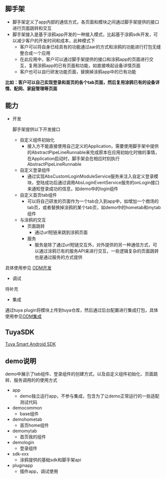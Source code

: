 ## 脚手架
+ 脚手架定义了app内部的通信方式，各页面和模块之间通过脚手架提供的接口进行页面跳转和交互
+ 脚手架接入是基于涂鸦app开发的一种接入模式，比起基于涂鸦sdk开发，可以减少客户的开发时间和成本，此种模式下
	+ 客户可以将自身已经具有的功能通过aar的方式和涂鸦的功能进行打包无缝整合成一个应用
	+ 在此应用中，客户可以通过脚手架提供的接口和涂鸦app的页面进行交互，复用涂鸦app的已有页面和功能，如直接唤起设备详情页面
	+ 客户也可以自行研发功能页面，替换掉涂鸦app中的已有功能

**比如：客户可以自己实现登录和首页的各个tab页面，然后复用涂鸦已有的设备详情、配网、家庭管理等页面**

## 能力
+ 开发

	脚手架提供以下开发接口
	
	+ 自定义组件初始化
		+ 接入方不能直接使用自己定义的Application，需要使用脚手架中提供的AbstractPipeLineRunnable来完成原本在应用初始化时做的事情，在Application启动时，脚手架会在相应时刻执行AbstractPipeLineRunnable
	+ 自定义登录组件
		+ 通过实现AbsCustomLoginModuleService服务来注入自定义登录模块，登陆成功后通过调用AbsLoginEventService服务的onLogin接口来通知登录成功的信息，如demo中的login组件
	+ 自定义首页tab组件
		+ 可以将自己研发的页面作为一个tab合入到app中，如增加一个商场的tab页，或者替换掉涂鸦的某个tab页，如demo中的hometab和mytab组件
	+  与涂鸦的交互
		+ 页面跳转
			+ 通过url短链来跳到涂鸦页面
		+ 服务
			+ 服务是除了通过url短链交互外，对外提供的另一种通信方式，可以通过涂鸦已有的服务API来进行交互，一些逻辑复杂的页面跳转也是通过服务的方式提供

具体使用参见 [ODM开发](./doc/odm_develop_detail.md)

+ 调试

待补充

+ 集成

通过tuya plugin将模块上传到tuya仓库，然后通过后台配置进行集成打包，具体使用参见[ODM集成](./doc/odm_upload.md)

## TuyaSDK
[Tuya Smart Android SDK](https://github.com/TuyaInc/tuyasmart_home_android_sdk)

## demo说明
demo中展示了tab组件、登录组件的创建方式，以及自定义组件初始化、页面跳转、服务调用的的使用方式

+ app
	+ demo独立运行app，不参与集成，包含为了让demo正常运行的一些适配测试代码
+ democommon
	+ base组件
+ demohometab
	+ 首页home组件
+ demomytab
	+ 首页我的组件
+ demologin
	+ 登录组件
+ sdk-xxx
	+ 涂鸦提供的基础sdk和脚手架api
+ pluginapp
	+ 插件app，调试使用
